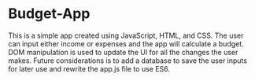 # Budget-App
This is a simple app created using JavaScript, HTML, and CSS.  The user can input either income or expenses and the app will calculate a budget.  DOM manipulation is used to update the UI for all the changes the user makes.  Future considerations is to add a database to save the user inputs for later use and rewrite the app.js file to use ES6.

